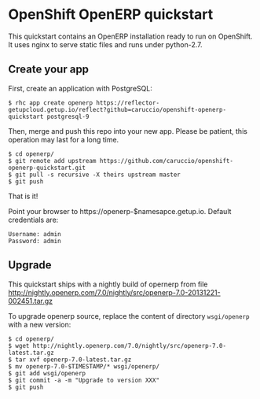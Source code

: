 # OpenShift OpenERP quickstart

This quickstart contains an OpenERP installation ready to run on OpenShift. It uses nginx to serve static files and runs under python-2.7.

## Create your app

First, create an application with PostgreSQL:

```
$ rhc app create openerp https://reflector-getupcloud.getup.io/reflect?github=caruccio/openshift-openerp-quickstart postgresql-9
```

Then, merge and push this repo into your new app. Please be patient, this operation may last for a long time.

```
$ cd openerp/
$ git remote add upstream https://github.com/caruccio/openshift-openerp-quickstart.git
$ git pull -s recursive -X theirs upstream master
$ git push
```

That is it!

Point your browser to https://openerp-$namesapce.getup.io.
Default credentials are:

```
Username: admin
Password: admin
```

## Upgrade

This quickstart ships with a nightly build of opernerp from file http://nightly.openerp.com/7.0/nightly/src/openerp-7.0-20131221-002451.tar.gz

To upgrade openerp source, replace the content of directory `wsgi/openerp` with a new version:

```
$ cd openerp/
$ wget http://nightly.openerp.com/7.0/nightly/src/openerp-7.0-latest.tar.gz
$ tar xvf openerp-7.0-latest.tar.gz
$ mv openerp-7.0-$TIMESTAMP/* wsgi/openerp/
$ git add wsgi/openerp
$ git commit -a -m "Upgrade to version XXX"
$ git push
```
